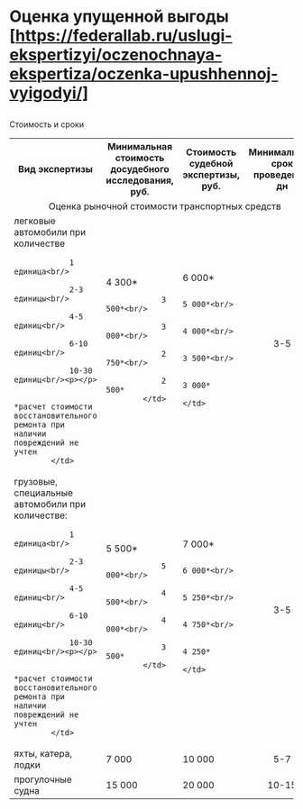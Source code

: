 # Оценка упущенной выгоды [https://federallab.ru/uslugi-ekspertizyi/oczenochnaya-ekspertiza/oczenka-upushhennoj-vyigodyi/]
## 
Стоимость и сроки
<table>
<tbody>
<tr>
<th><span>Вид экспертизы</span></th>
<th>Минимальная стоимость досудебного исследования, руб.</th>
<th>Стоимость судебной экспертизы, руб.</th>
<th>Минимальный срок проведения, дн</th>
</tr>
<tr>
<td colspan="4" style="text-align: center">Оценка рыночной стоимости транспортных средств</td>
</tr>
<tr>
<td>
			    легковые автомобили при количестве<br/><p></p><p></p>

                1 единица<br/>
                
                2-3 единицы<br/>
                
                4-5 единиц<br/>
                
                6-10 единиц<br/>
                
                10-30 единиц<br/><p></p>
                
                *расчет стоимости восстановительного ремонта при наличии повреждений не учтен
			</td>
<td>
			    4 300*<br/>

                3 500*<br/>
                
                3 000*<br/>
                
                2 750*<br/>
                
                2 500*
			</td>
<td>
			    6 000*<br/>

                5 000*<br/>
                
                4 000*<br/>
                
                3 500*<br/>
                
                3 000*
			</td>
<td style="text-align: center;">3-5</td>
</tr>
<tr>
<td>
			    грузовые, специальные автомобили при количестве:<br/><p></p><p></p>

                1 единица<br/>
                
                2-3 единицы<br/>
                
                4-5 единиц<br/>
                
                6-10 единиц<br/>
                
                10-30 единиц<br/><p></p>
                
                *расчет стоимости восстановительного ремонта при наличии повреждений не учтен
			</td>
<td>
			    5 500*<br/>

                5 000*<br/>
                
                4 500*<br/>
                
                4 000*<br/>
                
                3 500*
			</td>
<td>
			    7 000*<br/>

                6 000*<br/>
                
                5 250*<br/>
                
                4 750*<br/>
                
                4 250*
			</td>
<td style="text-align: center;">3-5</td>
</tr>
<tr>
<td>яхты, катера, лодки</td>
<td>7 000</td>
<td>10 000</td>
<td style="text-align: center;">5-7</td>
</tr>
<tr>
<td>прогулочные судна</td>
<td>15 000</td>
<td>20 000</td>
<td style="text-align: center;">10-15</td>
</tr>
</tbody>
</table>